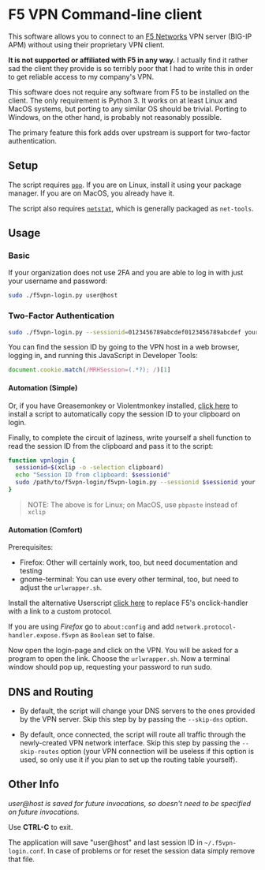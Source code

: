 # F5 VPN Command-line client

This software allows you to connect to an [F5 Networks](https://f5.com/) VPN server (BIG-IP APM) without using their proprietary VPN client.

**It is not supported or affiliated with F5 in any way.** I actually find it rather sad the client they provide is so terribly poor that I had to write this in order to get reliable access to my company's VPN.

This software does not require any software from F5 to be installed on the client. The only requirement is Python 3. It works on at least Linux and MacOS systems, but porting to any similar OS should be trivial. Porting to Windows, on the other hand, is probably not reasonably possible.

The primary feature this fork adds over upstream is support for two-factor authentication.

## Setup

The script requires [`ppp`](https://www.samba.org/ppp/). If you are on Linux, install it using your package manager. If you are on MacOS, you already have it.

The script also requires [`netstat`](http://man7.org/linux/man-pages/man8/netstat.8.html), which is generally packaged as ```net-tools```.

## Usage

### Basic
If your organization does not use 2FA and you are able to log in with just your username and password:

```bash
sudo ./f5vpn-login.py user@host
```

### Two-Factor Authentication

```bash
sudo ./f5vpn-login.py --sessionid=0123456789abcdef0123456789abcdef your.fully.qualified.hostname
```

You can find the session ID by going to the VPN host in a web browser, logging in, and running this JavaScript in Developer Tools:

```javascript
document.cookie.match(/MRHSession=(.*?); /)[1]
```

#### Automation (Simple)
Or, if you have Greasemonkey or Violentmonkey installed, [click here](session-id-grabber.user.js) to install a script to automatically copy the session ID to your clipboard on login.

Finally, to complete the circuit of laziness, write yourself a shell function to read the session ID from the clipboard and pass it to the script:
```bash
function vpnlogin {
  sessionid=$(xclip -o -selection clipboard)
  echo "Session ID from clipboard: $sessionid"
  sudo /path/to/f5vpn-login/f5vpn-login.py --sessionid $sessionid your.fully.qualified.hostname
}
```

>NOTE: The above is for Linux; on MacOS, use `pbpaste` instead of `xclip`

#### Automation (Comfort)

Prerequisites:
  * Firefox: Other will certainly work, too, but need documentation and testing
  * gnome-terminal: You can use every other terminal, too, but need to adjust the `urlwrapper.sh`.

Install the alternative Userscript  [click here](f5vpnlinker.user.js) to replace F5's onclick-handler with a link to a custom protocol.

If you are using *Firefox* go to `about:config` and add `network.protocol-handler.expose.f5vpn` as `Boolean` set to false. 

Now open the login-page and click on the VPN. 
You will be asked for a program to open the link.
Choose the `urlwrapper.sh`.
Now a terminal window should pop up, requesting your password to run sudo.

## DNS and Routing

- By default, the script will change your DNS servers to the ones provided by the VPN server. Skip this step by by passing the `--skip-dns` option.

- By default, once connected, the script will route all traffic through the newly-created VPN network interface. Skip this step by passing the `--skip-routes` option (your VPN connection will be useless if this option is used, so only use it if you plan to set up the routing table yourself).

## Other Info

*user@host is saved for future invocations, so doesn't need to be
specified on future invocations.*

Use **CTRL-C** to exit.

The application will save "user@host" and last session ID in ``~/.f5vpn-login.conf``. In case of problems or for reset the session data simply remove that file.
